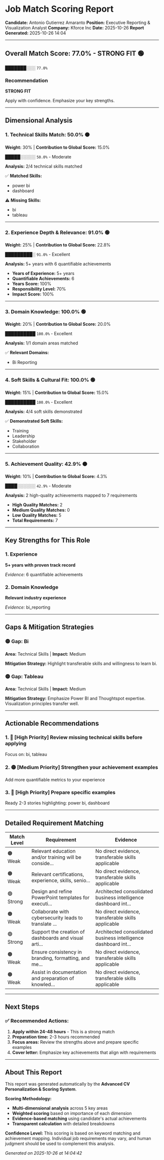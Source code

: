# Job Match Scoring Report

**Candidate:** Antonio Gutierrez Amaranto
**Position:** Executive Reporting & Visualization Analyst
**Company:** Kforce Inc
**Date:** 2025-10-26
**Report Generated:** 2025-10-26 14:04

---

## Overall Match Score: 77.0% - STRONG FIT 🟢

**███████░░░** `77.0%`

### Recommendation
**STRONG FIT**

Apply with confidence. Emphasize your key strengths.

---

## Dimensional Analysis

### 1. Technical Skills Match: 50.0% 🟠
**Weight:** 30% | **Contribution to Global Score:** 15.0%

**█████░░░░░** `50.0%` - Moderate

**Analysis:** 2/4 technical skills matched

✅ **Matched Skills:**
- power bi
- dashboard

⚠️ **Missing Skills:**
- bi
- tableau

---

### 2. Experience Depth & Relevance: 91.0% 🟢
**Weight:** 25% | **Contribution to Global Score:** 22.8%

**█████████░** `91.0%` - Excellent

**Analysis:** 5+ years with 6 quantifiable achievements

- **Years of Experience:** 5+ years
- **Quantifiable Achievements:** 6
- **Years Score:** 100%
- **Responsibility Level:** 70%
- **Impact Score:** 100%

---

### 3. Domain Knowledge: 100.0% 🟢
**Weight:** 20% | **Contribution to Global Score:** 20.0%

**██████████** `100.0%` - Excellent

**Analysis:** 1/1 domain areas matched

✅ **Relevant Domains:**
- Bi Reporting

---

### 4. Soft Skills & Cultural Fit: 100.0% 🟢
**Weight:** 15% | **Contribution to Global Score:** 15.0%

**██████████** `100.0%` - Excellent

**Analysis:** 4/4 soft skills demonstrated

✅ **Demonstrated Soft Skills:**
- Training
- Leadership
- Stakeholder
- Collaboration

---

### 5. Achievement Quality: 42.9% 🟠
**Weight:** 10% | **Contribution to Global Score:** 4.3%

**████░░░░░░** `42.9%` - Moderate

**Analysis:** 2 high-quality achievements mapped to 7 requirements

- **High Quality Matches:** 2
- **Medium Quality Matches:** 0
- **Low Quality Matches:** 5
- **Total Requirements:** 7

---

## Key Strengths for This Role

### 1. Experience

**5+ years with proven track record**

*Evidence:* 6 quantifiable achievements

### 2. Domain Knowledge

**Relevant industry experience**

*Evidence:* bi_reporting

---

## Gaps & Mitigation Strategies

### 🟡 Gap: Bi
**Area:** Technical Skills | **Impact:** Medium

**Mitigation Strategy:** Highlight transferable skills and willingness to learn bi.

### 🟡 Gap: Tableau
**Area:** Technical Skills | **Impact:** Medium

**Mitigation Strategy:** Emphasize Power BI and Thoughtspot expertise. Visualization principles transfer well.

---

## Actionable Recommendations

### 1. 🔴 [High Priority] Review missing technical skills before applying

Focus on: bi, tableau

### 2. 🟡 [Medium Priority] Strengthen your achievement examples

Add more quantifiable metrics to your experience

### 3. 🔴 [High Priority] Prepare specific examples

Ready 2-3 stories highlighting: power bi, dashboard

---

## Detailed Requirement Matching

| Match Level | Requirement | Evidence |
|------------|------------|----------|
| 🟠 Weak | Relevant education and/or training will be conside... | No direct evidence, transferable skills applicable |
| 🟠 Weak | Relevant certifications, experience, skills, senio... | No direct evidence, transferable skills applicable |
| 🟢 Strong | Design and refine PowerPoint templates for executi... | Architected consolidated business intelligence dashboard int... |
| 🟠 Weak | Collaborate with cybersecurity leads to translate ... | No direct evidence, transferable skills applicable |
| 🟢 Strong | Support the creation of dashboards and visual arti... | Architected consolidated business intelligence dashboard int... |
| 🟠 Weak | Ensure consistency in branding, formatting, and me... | No direct evidence, transferable skills applicable |
| 🟠 Weak | Assist in documentation and preparation of knowled... | No direct evidence, transferable skills applicable |

---

## Next Steps

### ✅ Recommended Actions:

1. **Apply within 24-48 hours** - This is a strong match
2. **Preparation time:** 2-3 hours recommended
3. **Focus areas:** Review the strengths above and prepare specific examples
4. **Cover letter:** Emphasize key achievements that align with requirements

---

## About This Report

This report was generated automatically by the **Advanced CV Personalization & Scoring System**.

**Scoring Methodology:**
- **Multi-dimensional analysis** across 5 key areas
- **Weighted scoring** based on importance of each dimension
- **Evidence-based matching** using candidate's actual achievements
- **Transparent calculation** with detailed breakdowns

**Confidence Level:** This scoring is based on keyword matching and achievement mapping. 
Individual job requirements may vary, and human judgment should be used to complement this analysis.

*Generated on 2025-10-26 at 14:04:42*
